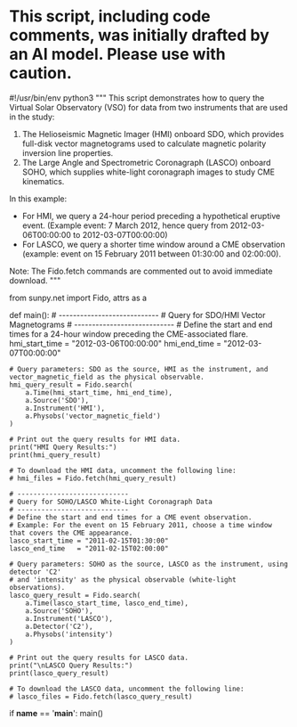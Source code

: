 # This script, including code comments, was initially drafted by an AI model. Please use with caution.

#!/usr/bin/env python3
"""
This script demonstrates how to query the Virtual Solar Observatory (VSO)
for data from two instruments that are used in the study:
  1. The Helioseismic Magnetic Imager (HMI) onboard SDO, which provides
     full-disk vector magnetograms used to calculate magnetic polarity inversion
     line properties.
  2. The Large Angle and Spectrometric Coronagraph (LASCO) onboard SOHO, which
     supplies white-light coronagraph images to study CME kinematics.

In this example:
  - For HMI, we query a 24-hour period preceding a hypothetical eruptive event.
    (Example event: 7 March 2012, hence query from 2012-03-06T00:00:00 to 2012-03-07T00:00:00)
  - For LASCO, we query a shorter time window around a CME observation (example:
    event on 15 February 2011 between 01:30:00 and 02:00:00).
    
Note: The Fido.fetch commands are commented out to avoid immediate download.
"""

from sunpy.net import Fido, attrs as a

def main():
    # ----------------------------
    # Query for SDO/HMI Vector Magnetograms
    # ----------------------------
    # Define the start and end times for a 24-hour window preceding the CME-associated flare.
    hmi_start_time = "2012-03-06T00:00:00"
    hmi_end_time   = "2012-03-07T00:00:00"
    
    # Query parameters: SDO as the source, HMI as the instrument, and vector_magnetic_field as the physical observable.
    hmi_query_result = Fido.search(
        a.Time(hmi_start_time, hmi_end_time),
        a.Source('SDO'),
        a.Instrument('HMI'),
        a.Physobs('vector_magnetic_field')
    )
    
    # Print out the query results for HMI data.
    print("HMI Query Results:")
    print(hmi_query_result)
    
    # To download the HMI data, uncomment the following line:
    # hmi_files = Fido.fetch(hmi_query_result)
    
    # ----------------------------
    # Query for SOHO/LASCO White-Light Coronagraph Data
    # ----------------------------
    # Define the start and end times for a CME event observation.
    # Example: For the event on 15 February 2011, choose a time window that covers the CME appearance.
    lasco_start_time = "2011-02-15T01:30:00"
    lasco_end_time   = "2011-02-15T02:00:00"
    
    # Query parameters: SOHO as the source, LASCO as the instrument, using detector 'C2'
    # and 'intensity' as the physical observable (white-light observations).
    lasco_query_result = Fido.search(
        a.Time(lasco_start_time, lasco_end_time),
        a.Source('SOHO'),
        a.Instrument('LASCO'),
        a.Detector('C2'),
        a.Physobs('intensity')
    )
    
    # Print out the query results for LASCO data.
    print("\nLASCO Query Results:")
    print(lasco_query_result)
    
    # To download the LASCO data, uncomment the following line:
    # lasco_files = Fido.fetch(lasco_query_result)

if __name__ == '__main__':
    main()
